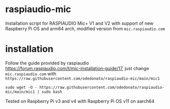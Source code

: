 # raspiaudio-mic
Installation script for RASPIAUDIO Mic+ V1 and V2 with support of new Raspberry Pi OS and arm64 arch, modified version from `mic.raspiaudio.com`

# installation
Follow the guide provided by raspiaudio https://forum.raspiaudio.com/t/mic-installation-guide/17, just change `mic.raspiaudio.com` with `https://raw.githubusercontent.com/odedonato/raspiaudio-mic/main/mic1`

`sudo wget -O - https://raw.githubusercontent.com/odedonato/raspiaudio-mic/main/mic1 | sudo bash`


Tested on Raspberry Pi v3 and v4 with Raspberry Pi OS v11 on aarch64
